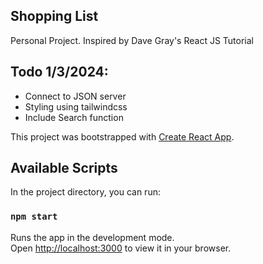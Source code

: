## Shopping List

Personal Project. Inspired by Dave Gray's React JS Tutorial

## Todo 1/3/2024:
- Connect to JSON server
- Styling using tailwindcss
- Include Search function



This project was bootstrapped with [Create React App](https://github.com/facebook/create-react-app).

## Available Scripts

In the project directory, you can run:

### `npm start`

Runs the app in the development mode.\
Open [http://localhost:3000](http://localhost:3000) to view it in your browser.
